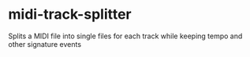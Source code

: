 # midi-track-splitter
Splits a MIDI file into single files for each track while keeping tempo and other signature events
